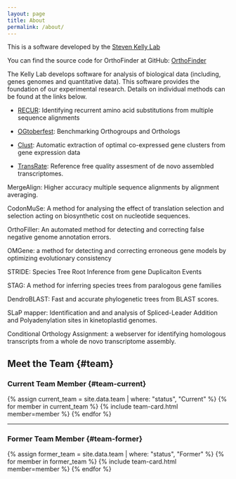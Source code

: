 ```yaml
---
layout: page
title: About
permalink: /about/
---
```



This is a software developed by the [Steven Kelly Lab](http://www.stevekellylab.com/)




You can find the source code for OrthoFinder at GitHub:
[OrthoFinder](https://github.com/OrthoFinder/OrthoFinder)

The Kelly Lab develops software for analysis of biological data (including, genes genomes and quantitative data). This software provides the foundation of our experimental research. Details on individual methods can be found at the links below.
- [RECUR](https://github.com/OrthoFinder/RECUR): Identifying recurrent amino acid substitutions from multiple sequence alignments

- [OGtoberfest](https://github.com/OrthoFinder/OGtoberfest): Benchmarking Orthogroups and Orthologs

- [Clust](https://github.com/BaselAbujamous/clust): Automatic extraction of optimal co-expressed gene clusters from gene expression data

- [TransRate](http://hibberdlab.com/transrate): Reference free quality assesment of de novo assembled transcriptomes.

MergeAlign: Higher accuracy multiple sequence alignments by alignment averaging.

CodonMuSe: A method for analysing the effect of translation selection and selection acting on biosynthetic cost on nucleotide sequences.

OrthoFiller: An automated method for detecting and correcting false negative genome annotation errors.

OMGene: a method for detecting and correcting erroneous gene models by optimizing evolutionary consistency

STRIDE: Species Tree Root Inference from gene Duplicaiton Events

STAG: A method for inferring species trees from paralogous gene families

DendroBLAST:  Fast and accurate phylogenetic trees from BLAST scores.

SLaP mapper:  Identification and and analysis of Spliced-Leader Addition and Polyadenylation sites in kinetoplastid genomes.

Conditional Orthology Assignment: a webserver for identifying homologous transcripts from a whole de novo transcriptome assembly.


## Meet&nbsp;the&nbsp;Team {#team}

### Current&nbsp;Team&nbsp;Member {#team-current}

<div class="team-grid">
{% assign current_team = site.data.team | where: "status", "Current" %}
{% for member in current_team %}
  {% include team-card.html member=member %}
{% endfor %}
</div>

---

### Former&nbsp;Team&nbsp;Member {#team-former}

<div class="team-grid">
{% assign former_team = site.data.team | where: "status", "Former" %}
{% for member in former_team %}
  {% include team-card.html member=member %}
{% endfor %}
</div>
